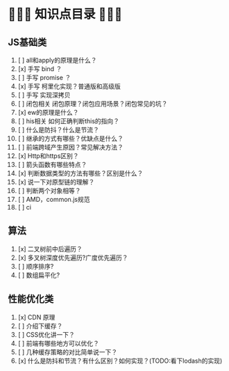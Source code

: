 #  🦕🐳🦖 知识点目录  🦖🐳🦕

## JS基础类

1. [ ]  all和apply的原理是什么？
2. [x]  手写 bind ？
3. [ ]  手写 promise ？
4. [x]  手写 柯里化实现？普通版和高级版
5. [ ]  手写 实现深拷贝
6. [ ]  闭包相关 闭包原理？闭包应用场景？闭包常见的坑？
7. [x]  ew的原理是什么？
8. [ ]  his相关 如何正确判断this的指向？
9. [ ]  什么是防抖？什么是节流？
10. [ ]  继承的方式有哪些？优缺点是什么？
11. [ ]  前端跨域产生原因？常见解决方法？
12. [x]  Http和https区别？
13. [ ]  箭头函数有哪些特点？
14. [x]  判断数据类型的方法有哪些？区别是什么？
15. [x]  说一下对原型链的理解？
16. [ ]  判断两个对象相等？
17. [ ]  AMD，common.js规范
18. [ ]  ci



## 算法

1. [x]  二叉树前中后遍历？
2. [x]  多叉树深度优先遍历?广度优先遍历？
3. [ ]  顺序排序?
4. [ ]  数组扁平化?


## 性能优化类

1. [x]  CDN 原理
2. [ ]  介绍下缓存？
3. [ ]  CSS优化讲一下？
5. [ ]  前端有哪些地方可以优化？
6. [ ]  几种缓存策略的对比简单说一下？
7. [x]  什么是防抖和节流？有什么区别？如何实现？(TODO:看下lodash的实现)

